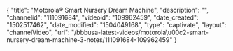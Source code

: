 {
    "title": "Motorola&reg; Smart Nursery Dream Machine",
    "description": "",
    "channelid": "111091684",
    "videoid": "109962459",
    "date_created": "1502517462",
    "date_modified": "1504049168",
    "type": "captivate",
    "layout": "channelVideo",
    "url": "\/bbbusa-latest-videos\/motorola\u00c2-smart-nursery-dream-machine-3-notes\/111091684-109962459"
}